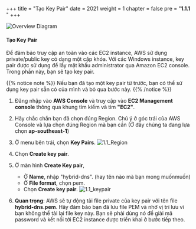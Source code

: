 +++
title = "Tạo Key Pair"
date = 2021
weight = 1
chapter = false
pre = "<b>1.1.1 </b>"
+++


![Overview Diagram](../../../images/1/Architecture-1.1_CFN.png?width=40pc)


#### Tạo Key Pair
Để đảm bảo truy cập an toàn vào các EC2 instance, AWS sử dụng private/public key có dạng một cặp khóa. Với các Windows instance, key pair được sử dụng để lấy mật khẩu administrator qua Amazon EC2 console. Trong phần này, bạn sẽ tạo key pair.

{{% notice note %}}
Nếu bạn đã tạo một key pair từ trước, bạn có thể sử dụng key pair sẵn có của mình và bỏ qua bước này.
{{% /notice %}}

1. Đăng nhập vào **AWS Console** và truy cập vào **EC2 Management console** thông qua khung tìm kiếm và tìm **"EC2"**.
2. Hãy chắc chắn bạn đã chọn đúng Region. Chú ý ở góc trái của AWS Console và lựa chọn đúng Region mà bạn cần (Ở đây chúng ta đang lựa chọn **ap-southeast-1**)
3. Ở menu bên trái, chọn **Key Pairs**.
![1.1_Region](../../../images/1/1.1_Region.png?width=90pc)
4. Chọn **Create key pair**.
5. Ở màn hình **Create Key pair**,
   - Ở **Name**, nhập "hybrid-dns". (hay tên nào mà bạn mong muốnmuốn)
   - Ở **File format**, chọn pem.
   - Chọn **Create key pair**.
![1.1_keypair](../../../images/1/1.1_keypair.png?width=90pc)

6. **Quan trọng**: AWS sẽ tự động tải file private của key pair với tên file **hybrid-dns.pem**. Hãy đảm bảo bạn đã lưu file PEM và nhớ vị trí lưu vì bạn không thể tải lại file key này. Bạn sẽ phải dùng nó để giải mã password và kết nối tới EC2 instance được triển khai ở bước tiếp theo. 
